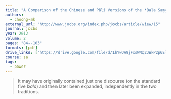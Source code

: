 ```yaml
---
title: "A Comparison of the Chinese and Pāli Versions of the *Bala Saṃyukta,* a Collection of Early Buddhist Discourses on Powers"
authors:
  - choong-mk
external_url: "http://www.jocbs.org/index.php/jocbs/article/view/15"
journal: jocbs
year: 2012
volume: 2
pages: "84--103"
formats: [pdf]
drive_links: ["https://drive.google.com/file/d/1hYwJA8jFxsWNq2JWkP2p6ElvSVUFnFhp/view?usp=drivesdk"]
course: sa
tags:
  - power
---
```


> It may have originally contained just one discourse (on the standard five *bala*) and then later been expanded, independently in the two traditions.
